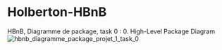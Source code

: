 # Holberton-HBnB
HBnB, Diagramme de package, task 0 : 0. High-Level Package Diagram
![hbnb_diagramme_package_projet_1_task_0](https://github.com/user-attachments/assets/e90c3d18-4c77-4c8e-9458-d872cc253a36)

